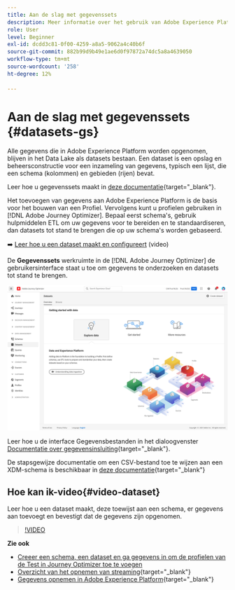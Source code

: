```yaml
---
title: Aan de slag met gegevenssets
description: Meer informatie over het gebruik van Adobe Experience Platform-gegevenssets in Adobe Journey Optimizer
role: User
level: Beginner
exl-id: dcdd3c81-0f00-4259-a8a5-9062a4c40b6f
source-git-commit: 882b99d9b49e1ae6d0f97872a74dc5a8a4639050
workflow-type: tm+mt
source-wordcount: '258'
ht-degree: 12%

---
```


# Aan de slag met gegevenssets {#datasets-gs}

Alle gegevens die in Adobe Experience Platform worden opgenomen, blijven in het Data Lake als datasets bestaan. Een dataset is een opslag en beheersconstructie voor een inzameling van gegevens, typisch een lijst, die een schema (kolommen) en gebieden (rijen) bevat.

Leer hoe u gegevenssets maakt in [deze documentatie](https://experienceleague.adobe.com/docs/experience-platform/catalog/datasets/overview.html){target=&quot;_blank&quot;}.

Het toevoegen van gegevens aan Adobe Experience Platform is de basis voor het bouwen van een Profiel. Vervolgens kunt u profielen gebruiken in [!DNL Adobe Journey Optimizer]. Bepaal eerst schema&#39;s, gebruik hulpmiddelen ETL om uw gegevens voor te bereiden en te standaardiseren, dan datasets tot stand te brengen die op uw schema&#39;s worden gebaseerd.

➡️ [Leer hoe u een dataset maakt en configureert](#video-dataset) (video)

De **Gegevenssets** werkruimte in de [!DNL Adobe Journey Optimizer] de gebruikersinterface staat u toe om gegevens te onderzoeken en datasets tot stand te brengen.

![](assets/datasets-home.png)

Leer hoe u de interface Gegevensbestanden in het dialoogvenster [Documentatie over gegevensinsluiting](https://experienceleague.adobe.com/docs/experience-platform/ingestion/home.html){target=&quot;_blank&quot;}.

De stapsgewijze documentatie om een CSV-bestand toe te wijzen aan een XDM-schema is beschikbaar in [deze documentatie](https://experienceleague.adobe.com/docs/experience-platform/ingestion/tutorials/map-a-csv-file.html){target=&quot;_blank&quot;}


## Hoe kan ik-video{#video-dataset}

Leer hoe u een dataset maakt, deze toewijst aan een schema, er gegevens aan toevoegt en bevestigt dat de gegevens zijn opgenomen.

>[!VIDEO](https://video.tv.adobe.com/v/334293?quality=12)

**Zie ook**

* [Creeer een schema, een dataset en ga gegevens in om de profielen van de Test in Journey Optimizer toe te voegen](../building-journeys/creating-test-profiles.md)
* [Overzicht van het opnemen van streaming](https://experienceleague.adobe.com/docs/experience-platform/ingestion/streaming/overview.html?lang=nl){target=&quot;_blank&quot;}
* [Gegevens opnemen in Adobe Experience Platform](https://experienceleague.adobe.com/docs/experience-platform/ingestion/tutorials/ingest-batch-data.html){target=&quot;_blank&quot;}
